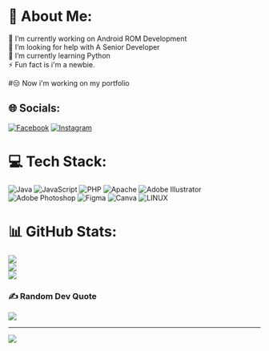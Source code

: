 # 💫 About Me:
🔭 I’m currently working on Android ROM Development<br>🤝 I’m looking for help with A Senior Developer<br>🌱 I’m currently learning Python<br>⚡ Fun fact is i'm a newbie.


#😒 Now i'm working on my portfolio

## 🌐 Socials:
[![Facebook](https://img.shields.io/badge/Facebook-%231877F2.svg?logo=Facebook&logoColor=white)](https://facebook.com/https://facebook.com/itzshunno) [![Instagram](https://img.shields.io/badge/Instagram-%23E4405F.svg?logo=Instagram&logoColor=white)](https://instagram.com/https://instagram.com/itzshunno) 

# 💻 Tech Stack:
![Java](https://img.shields.io/badge/java-%23ED8B00.svg?style=for-the-badge&logo=java&logoColor=white) ![JavaScript](https://img.shields.io/badge/javascript-%23323330.svg?style=for-the-badge&logo=javascript&logoColor=%23F7DF1E) ![PHP](https://img.shields.io/badge/php-%23777BB4.svg?style=for-the-badge&logo=php&logoColor=white) ![Apache](https://img.shields.io/badge/apache-%23D42029.svg?style=for-the-badge&logo=apache&logoColor=white) ![Adobe Illustrator](https://img.shields.io/badge/adobeillustrator-%23FF9A00.svg?style=for-the-badge&logo=adobeillustrator&logoColor=white) ![Adobe Photoshop](https://img.shields.io/badge/adobephotoshop-%2331A8FF.svg?style=for-the-badge&logo=adobephotoshop&logoColor=white) 	![Figma](https://img.shields.io/badge/figma-%23F24E1E.svg?style=for-the-badge&logo=figma&logoColor=white) ![Canva](https://img.shields.io/badge/Canva-%2300C4CC.svg?style=for-the-badge&logo=Canva&logoColor=white) ![LINUX](https://img.shields.io/badge/Linux-FCC624?style=for-the-badge&logo=linux&logoColor=black)
# 📊 GitHub Stats:
![](https://github-readme-stats.vercel.app/api?username=darksky4you&theme=dark&hide_border=false&include_all_commits=false&count_private=false)<br/>
![](https://github-readme-streak-stats.herokuapp.com/?user=darksky4you&theme=dark&hide_border=false)<br/>
![](https://github-readme-stats.vercel.app/api/top-langs/?username=darksky4you&theme=dark&hide_border=false&include_all_commits=false&count_private=false&layout=compact)

### ✍️ Random Dev Quote
![](https://quotes-github-readme.vercel.app/api?type=horizontal&theme=radical)

---
[![](https://visitcount.itsvg.in/api?id=darksky4you&icon=0&color=0)](https://visitcount.itsvg.in)

